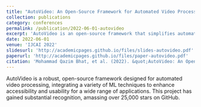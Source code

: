 ```yaml
---
title: "AutoVideo: An Open-Source Framework for Automated Video Processing"
collection: publications
category: conferences
permalink: /publication/2022-06-01-autovideo
excerpt: 'AutoVideo is an open-source framework that simplifies automated video processing with an emphasis on accessibility and scalability.'
date: 2022-06-01
venue: 'IJCAI 2022'
slidesurl: 'http://academicpages.github.io/files/slides-autovideo.pdf'
paperurl: 'http://academicpages.github.io/files/paper-autovideo.pdf'
citation: 'Mohammad Qazim Bhat, et al. (2022). &quot;AutoVideo: An Open-Source Framework for Automated Video Processing.&quot; <i>Texas A&M University DATA Lab</i>.'
---
```


AutoVideo is a robust, open-source framework designed for automated video processing, integrating a variety of ML techniques to enhance accessibility and usability for a wide range of applications. This project has gained substantial recognition, amassing over 25,000 stars on GitHub.
